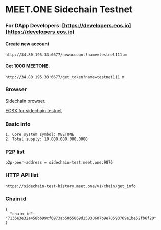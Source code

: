 # MEET.ONE Sidechain Testnet

### For DApp Developers: [https://developers.eos.io](https://developers.eos.io)

#### Create new account

```
http://34.80.195.33:6677/newaccount?name=testnet111.m
```

#### Get 1000 MEETONE.

```
http://34.80.195.33:6677/get_token?name=testnet111.m
```

### Browser

Sidechain browser.

[EOSX for sidechain testnet](https://meetone-test.eosx.io/)


### Basic info

```
1. Core system symbol: MEETONE
2. Total supply: 10,000,000,000.0000
```

### P2P list

```
p2p-peer-address = sidechain-test.meet.one:9876
```


### HTTP API list

```
https://sidechain-test-history.meet.one/v1/chain/get_info
```

### Chain id

```
{
  "chain_id": "7136e3e32a458bb99cf6973ab5055869d25830607b9e78593769e1be52fb6f20"
}
```
